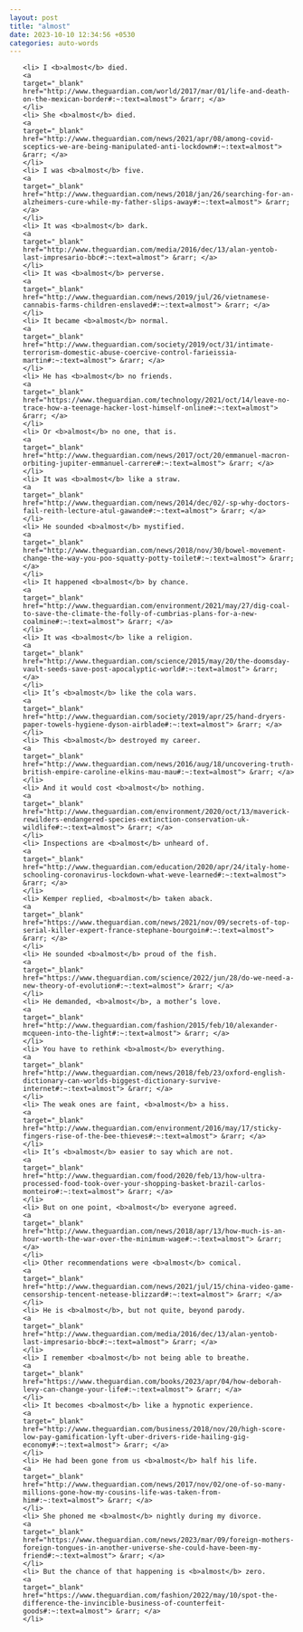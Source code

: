 ```yaml
---
layout: post
title: "almost"
date: 2023-10-10 12:34:56 +0530
categories: auto-words
---
```

<ol>

    <li> I <b>almost</b> died.
    <a 
    target="_blank" 
    href="http://www.theguardian.com/world/2017/mar/01/life-and-death-on-the-mexican-border#:~:text=almost"> &rarr; </a>
    </li>
    <li> She <b>almost</b> died.
    <a 
    target="_blank" 
    href="http://www.theguardian.com/news/2021/apr/08/among-covid-sceptics-we-are-being-manipulated-anti-lockdown#:~:text=almost"> &rarr; </a>
    </li>
    <li> I was <b>almost</b> five.
    <a 
    target="_blank" 
    href="http://www.theguardian.com/news/2018/jan/26/searching-for-an-alzheimers-cure-while-my-father-slips-away#:~:text=almost"> &rarr; </a>
    </li>
    <li> It was <b>almost</b> dark.
    <a 
    target="_blank" 
    href="http://www.theguardian.com/media/2016/dec/13/alan-yentob-last-impresario-bbc#:~:text=almost"> &rarr; </a>
    </li>
    <li> It was <b>almost</b> perverse.
    <a 
    target="_blank" 
    href="http://www.theguardian.com/news/2019/jul/26/vietnamese-cannabis-farms-children-enslaved#:~:text=almost"> &rarr; </a>
    </li>
    <li> It became <b>almost</b> normal.
    <a 
    target="_blank" 
    href="http://www.theguardian.com/society/2019/oct/31/intimate-terrorism-domestic-abuse-coercive-control-farieissia-martin#:~:text=almost"> &rarr; </a>
    </li>
    <li> He has <b>almost</b> no friends.
    <a 
    target="_blank" 
    href="https://www.theguardian.com/technology/2021/oct/14/leave-no-trace-how-a-teenage-hacker-lost-himself-online#:~:text=almost"> &rarr; </a>
    </li>
    <li> Or <b>almost</b> no one, that is.
    <a 
    target="_blank" 
    href="http://www.theguardian.com/news/2017/oct/20/emmanuel-macron-orbiting-jupiter-emmanuel-carrere#:~:text=almost"> &rarr; </a>
    </li>
    <li> It was <b>almost</b> like a straw.
    <a 
    target="_blank" 
    href="http://www.theguardian.com/news/2014/dec/02/-sp-why-doctors-fail-reith-lecture-atul-gawande#:~:text=almost"> &rarr; </a>
    </li>
    <li> He sounded <b>almost</b> mystified.
    <a 
    target="_blank" 
    href="http://www.theguardian.com/news/2018/nov/30/bowel-movement-change-the-way-you-poo-squatty-potty-toilet#:~:text=almost"> &rarr; </a>
    </li>
    <li> It happened <b>almost</b> by chance.
    <a 
    target="_blank" 
    href="http://www.theguardian.com/environment/2021/may/27/dig-coal-to-save-the-climate-the-folly-of-cumbrias-plans-for-a-new-coalmine#:~:text=almost"> &rarr; </a>
    </li>
    <li> It was <b>almost</b> like a religion.
    <a 
    target="_blank" 
    href="http://www.theguardian.com/science/2015/may/20/the-doomsday-vault-seeds-save-post-apocalyptic-world#:~:text=almost"> &rarr; </a>
    </li>
    <li> It’s <b>almost</b> like the cola wars.
    <a 
    target="_blank" 
    href="http://www.theguardian.com/society/2019/apr/25/hand-dryers-paper-towels-hygiene-dyson-airblade#:~:text=almost"> &rarr; </a>
    </li>
    <li> This <b>almost</b> destroyed my career.
    <a 
    target="_blank" 
    href="http://www.theguardian.com/news/2016/aug/18/uncovering-truth-british-empire-caroline-elkins-mau-mau#:~:text=almost"> &rarr; </a>
    </li>
    <li> And it would cost <b>almost</b> nothing.
    <a 
    target="_blank" 
    href="http://www.theguardian.com/environment/2020/oct/13/maverick-rewilders-endangered-species-extinction-conservation-uk-wildlife#:~:text=almost"> &rarr; </a>
    </li>
    <li> Inspections are <b>almost</b> unheard of.
    <a 
    target="_blank" 
    href="http://www.theguardian.com/education/2020/apr/24/italy-home-schooling-coronavirus-lockdown-what-weve-learned#:~:text=almost"> &rarr; </a>
    </li>
    <li> Kemper replied, <b>almost</b> taken aback.
    <a 
    target="_blank" 
    href="https://www.theguardian.com/news/2021/nov/09/secrets-of-top-serial-killer-expert-france-stephane-bourgoin#:~:text=almost"> &rarr; </a>
    </li>
    <li> He sounded <b>almost</b> proud of the fish.
    <a 
    target="_blank" 
    href="https://www.theguardian.com/science/2022/jun/28/do-we-need-a-new-theory-of-evolution#:~:text=almost"> &rarr; </a>
    </li>
    <li> He demanded, <b>almost</b>, a mother’s love.
    <a 
    target="_blank" 
    href="http://www.theguardian.com/fashion/2015/feb/10/alexander-mcqueen-into-the-light#:~:text=almost"> &rarr; </a>
    </li>
    <li> You have to rethink <b>almost</b> everything.
    <a 
    target="_blank" 
    href="http://www.theguardian.com/news/2018/feb/23/oxford-english-dictionary-can-worlds-biggest-dictionary-survive-internet#:~:text=almost"> &rarr; </a>
    </li>
    <li> The weak ones are faint, <b>almost</b> a hiss.
    <a 
    target="_blank" 
    href="http://www.theguardian.com/environment/2016/may/17/sticky-fingers-rise-of-the-bee-thieves#:~:text=almost"> &rarr; </a>
    </li>
    <li> It’s <b>almost</b> easier to say which are not.
    <a 
    target="_blank" 
    href="http://www.theguardian.com/food/2020/feb/13/how-ultra-processed-food-took-over-your-shopping-basket-brazil-carlos-monteiro#:~:text=almost"> &rarr; </a>
    </li>
    <li> But on one point, <b>almost</b> everyone agreed.
    <a 
    target="_blank" 
    href="http://www.theguardian.com/news/2018/apr/13/how-much-is-an-hour-worth-the-war-over-the-minimum-wage#:~:text=almost"> &rarr; </a>
    </li>
    <li> Other recommendations were <b>almost</b> comical.
    <a 
    target="_blank" 
    href="http://www.theguardian.com/news/2021/jul/15/china-video-game-censorship-tencent-netease-blizzard#:~:text=almost"> &rarr; </a>
    </li>
    <li> He is <b>almost</b>, but not quite, beyond parody.
    <a 
    target="_blank" 
    href="http://www.theguardian.com/media/2016/dec/13/alan-yentob-last-impresario-bbc#:~:text=almost"> &rarr; </a>
    </li>
    <li> I remember <b>almost</b> not being able to breathe.
    <a 
    target="_blank" 
    href="https://www.theguardian.com/books/2023/apr/04/how-deborah-levy-can-change-your-life#:~:text=almost"> &rarr; </a>
    </li>
    <li> It becomes <b>almost</b> like a hypnotic experience.
    <a 
    target="_blank" 
    href="http://www.theguardian.com/business/2018/nov/20/high-score-low-pay-gamification-lyft-uber-drivers-ride-hailing-gig-economy#:~:text=almost"> &rarr; </a>
    </li>
    <li> He had been gone from us <b>almost</b> half his life.
    <a 
    target="_blank" 
    href="http://www.theguardian.com/news/2017/nov/02/one-of-so-many-millions-gone-how-my-cousins-life-was-taken-from-him#:~:text=almost"> &rarr; </a>
    </li>
    <li> She phoned me <b>almost</b> nightly during my divorce.
    <a 
    target="_blank" 
    href="https://www.theguardian.com/news/2023/mar/09/foreign-mothers-foreign-tongues-in-another-universe-she-could-have-been-my-friend#:~:text=almost"> &rarr; </a>
    </li>
    <li> But the chance of that happening is <b>almost</b> zero.
    <a 
    target="_blank" 
    href="https://www.theguardian.com/fashion/2022/may/10/spot-the-difference-the-invincible-business-of-counterfeit-goods#:~:text=almost"> &rarr; </a>
    </li>